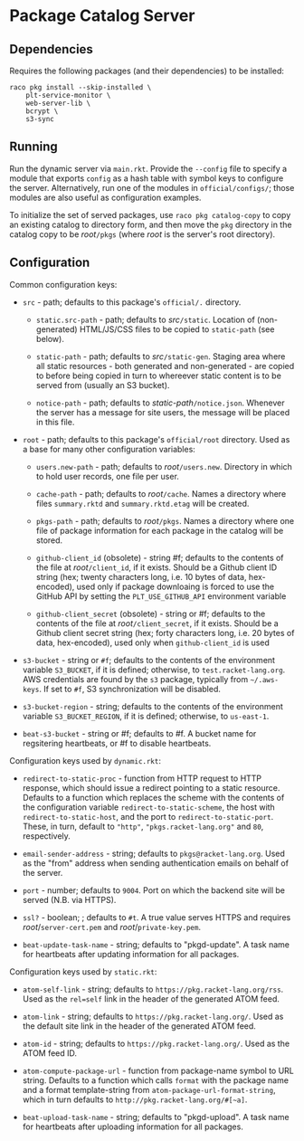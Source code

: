 # Package Catalog Server

## Dependencies

Requires the following packages (and their dependencies) to be installed:

```shell
raco pkg install --skip-installed \
    plt-service-monitor \
    web-server-lib \
    bcrypt \
    s3-sync
```

## Running

Run the dynamic server via `main.rkt`. Provide the `--config` file to
specify a module that exports `config` as a hash table with symbol
keys to configure the server. Alternatively, run one of the modules in
`official/configs/`; those modules are also useful as configuration
examples.

To initialize the set of served packages, use `raco pkg catalog-copy`
to copy an existing catalog to directory form, and then move the `pkg`
directory in the catalog copy to be *root*`/pkgs` (where *root* is the
server's root directory).

## Configuration

Common configuration keys:

 - `src` - path; defaults to this package's `official/.` directory.

	- `static.src-path` - path; defaults to *src*`/static`. Location
      of (non-generated) HTML/JS/CSS files to be copied to
      `static-path` (see below).

    - `static-path` - path; defaults to *src*`/static-gen`. Staging
	  area where all static resources - both generated and
	  non-generated - are copied to before being copied in turn to
	  whereever static content is to be served from (usually an S3
	  bucket).

    - `notice-path` - path; defaults to *static-path*`/notice.json`.
      Whenever the server has a message for site users, the message
      will be placed in this file.

 - `root` - path; defaults to this package's `official/root`
   directory. Used as a base for many other configuration variables:

    - `users.new-path` - path; defaults to *root*`/users.new`.
      Directory in which to hold user records, one file per user.

    - `cache-path` - path; defaults to *root*`/cache`. Names a
      directory where files `summary.rktd` and `summary.rktd.etag`
      will be created.

    - `pkgs-path` - path; defaults to *root*`/pkgs`. Names a directory
      where one file of package information for each package in the
      catalog will be stored.

    - `github-client_id` (obsolete) - string #f; defaults to the contents of the
      file at *root*`/client_id`, if it exists. Should be a Github client ID string
      (hex; twenty characters long, i.e. 10 bytes of data,
      hex-encoded), used only if package downloaing is forced to use the
      GitHub API by setting the `PLT_USE_GITHUB_API` environment variable

    - `github-client_secret` (obsolete) - string or #f; defaults to the contents of the
      file at *root*`/client_secret`, if it exists. Should be a Github client secret
      string (hex; forty characters long, i.e. 20 bytes of data,
      hex-encoded), used only when `github-client_id` is used

 - `s3-bucket` - string or `#f`; defaults to the contents of the
   environment variable `S3_BUCKET`, if it is defined; otherwise, to
   `test.racket-lang.org`. AWS credentials are found by the `s3`
   package, typically from `~/.aws-keys`. If set to `#f`, S3
   synchronization will be disabled.

 - `s3-bucket-region` - string; defaults to the contents of the
   environment variable `S3_BUCKET_REGION`, if it is defined;
   otherwise, to `us-east-1`.

 - `beat-s3-bucket` - string or #f; defaults to #f. A bucket name for
   regsitering heartbeats, or #f to disable heartbeats.

Configuration keys used by `dynamic.rkt`:

 - `redirect-to-static-proc` - function from HTTP request to HTTP
   response, which should issue a redirect pointing to a static
   resource. Defaults to a function which replaces the scheme with the
   contents of the configuration variable `redirect-to-static-scheme`,
   the host with `redirect-to-static-host`, and the port to
   `redirect-to-static-port`. These, in turn, default to `"http"`,
   `"pkgs.racket-lang.org"` and `80`, respectively.

 - `email-sender-address` - string; defaults to `pkgs@racket-lang.org`.
   Used as the "from" address when sending authentication emails on
   behalf of the server.

 - `port` - number; defaults to `9004`. Port on which the backend site
   will be served (N.B. via HTTPS).

 - `ssl?` - boolean; ; defaults to `#t`. A true value serves HTTPS and
    requires *root*/`server-cert.pem` and *root*/`private-key.pem`.

 - `beat-update-task-name` - string; defaults to "pkgd-update". A task
   name for heartbeats after updating information for all packages.

Configuration keys used by `static.rkt`:

 - `atom-self-link` - string; defaults to
   `https://pkg.racket-lang.org/rss`. Used as the `rel=self` link in
   the header of the generated ATOM feed.

 - `atom-link` - string; defaults to `https://pkg.racket-lang.org/`.
   Used as the default site link in the header of the generated ATOM
   feed.

 - `atom-id` - string; defaults to `https://pkg.racket-lang.org/`.
   Used as the ATOM feed ID.

 - `atom-compute-package-url` - function from package-name symbol to
   URL string. Defaults to a function which calls `format` with the
   package name and a format template-string from
   `atom-package-url-format-string`, which in turn defaults to
   `http://pkg.racket-lang.org/#[~a]`.

 - `beat-upload-task-name` - string; defaults to "pkgd-upload". A task
   name for heartbeats after uploading information for all packages.
